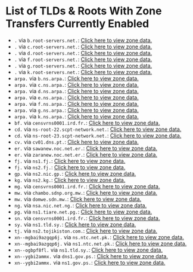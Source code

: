 # List of TLDs & Roots With Zone Transfers Currently Enabled

* `.` via `b.root-servers.net.`: [Click here to view zone data.](archives/root/root.zone)
* `.` via `c.root-servers.net.`: [Click here to view zone data.](archives/root/root.zone)
* `.` via `d.root-servers.net.`: [Click here to view zone data.](archives/root/root.zone)
* `.` via `f.root-servers.net.`: [Click here to view zone data.](archives/root/root.zone)
* `.` via `g.root-servers.net.`: [Click here to view zone data.](archives/root/root.zone)
* `.` via `k.root-servers.net.`: [Click here to view zone data.](archives/root/root.zone)
* `arpa.` via `b.ns.arpa.`: [Click here to view zone data.](archives/arpa/arpa.zone)
* `arpa.` via `c.ns.arpa.`: [Click here to view zone data.](archives/arpa/arpa.zone)
* `arpa.` via `d.ns.arpa.`: [Click here to view zone data.](archives/arpa/arpa.zone)
* `arpa.` via `e.ns.arpa.`: [Click here to view zone data.](archives/arpa/arpa.zone)
* `arpa.` via `f.ns.arpa.`: [Click here to view zone data.](archives/arpa/arpa.zone)
* `arpa.` via `g.ns.arpa.`: [Click here to view zone data.](archives/arpa/arpa.zone)
* `arpa.` via `k.ns.arpa.`: [Click here to view zone data.](archives/arpa/arpa.zone)
* `bf.` via `censvrns0001.ird.fr.`: [Click here to view zone data.](archives/bf/bf.zone)
* `cd.` via `ns-root-22.scpt-network.net.`: [Click here to view zone data.](archives/cd/cd.zone)
* `cd.` via `ns-root-23.scpt-network.net.`: [Click here to view zone data.](archives/cd/cd.zone)
* `cv.` via `cv01.dns.pt.`: [Click here to view zone data.](archives/cv/cv.zone)
* `er.` via `sawanew.noc.net.er.`: [Click here to view zone data.](archives/er/er.zone)
* `er.` via `zaranew.noc.net.er.`: [Click here to view zone data.](archives/er/er.zone)
* `fj.` via `ns1.fj.`: [Click here to view zone data.](archives/fj/fj.zone)
* `fj.` via `ns2.fj.`: [Click here to view zone data.](archives/fj/fj.zone)
* `gp.` via `ns2.nic.gp.`: [Click here to view zone data.](archives/gp/gp.zone)
* `kg.` via `ns2.kg.`: [Click here to view zone data.](archives/kg/kg.zone)
* `mg.` via `censvrns0001.ird.fr.`: [Click here to view zone data.](archives/mg/mg.zone)
* `mw.` via `chambo.sdnp.org.mw.`: [Click here to view zone data.](archives/mw/mw.zone)
* `mw.` via `domwe.sdn.mw.`: [Click here to view zone data.](archives/mw/mw.zone)
* `ng.` via `nsa.nic.net.ng.`: [Click here to view zone data.](archives/ng/ng.zone)
* `pg.` via `ns1.tiare.net.pg.`: [Click here to view zone data.](archives/pg/pg.zone)
* `sn.` via `censvrns0001.ird.fr.`: [Click here to view zone data.](archives/sn/sn.zone)
* `sy.` via `ns1.tld.sy.`: [Click here to view zone data.](archives/sy/sy.zone)
* `tj.` via `ns2.tojikiston.com.`: [Click here to view zone data.](archives/tj/tj.zone)
* `xn--mgbai9azgqp6j.` via `ns.ntc.net.pk.`: [Click here to view zone data.](archives/xn--mgbai9azgqp6j/xn--mgbai9azgqp6j.zone)
* `xn--mgbai9azgqp6j.` via `ns1.ntc.net.pk.`: [Click here to view zone data.](archives/xn--mgbai9azgqp6j/xn--mgbai9azgqp6j.zone)
* `xn--ogbpf8fl.` via `ns1.tld.sy.`: [Click here to view zone data.](archives/xn--ogbpf8fl/xn--ogbpf8fl.zone)
* `xn--ygbi2ammx.` via `dns1.gov.ps.`: [Click here to view zone data.](archives/xn--ygbi2ammx/xn--ygbi2ammx.zone)
* `xn--ygbi2ammx.` via `ns1.gov.ps.`: [Click here to view zone data.](archives/xn--ygbi2ammx/xn--ygbi2ammx.zone)
